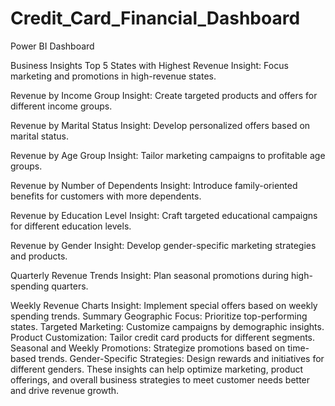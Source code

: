 # Credit_Card_Financial_Dashboard
Power BI Dashboard



Business Insights
Top 5 States with Highest Revenue
Insight: Focus marketing and promotions in high-revenue states.

Revenue by Income Group
Insight: Create targeted products and offers for different income groups.

Revenue by Marital Status
Insight: Develop personalized offers based on marital status.

Revenue by Age Group
Insight: Tailor marketing campaigns to profitable age groups.

Revenue by Number of Dependents
Insight: Introduce family-oriented benefits for customers with more dependents.

Revenue by Education Level
Insight: Craft targeted educational campaigns for different education levels.

Revenue by Gender
Insight: Develop gender-specific marketing strategies and products.

Quarterly Revenue Trends
Insight: Plan seasonal promotions during high-spending quarters.

Weekly Revenue Charts
Insight: Implement special offers based on weekly spending trends.
Summary
Geographic Focus: Prioritize top-performing states.
Targeted Marketing: Customize campaigns by demographic insights.
Product Customization: Tailor credit card products for different segments.
Seasonal and Weekly Promotions: Strategize promotions based on time-based trends.
Gender-Specific Strategies: Design rewards and initiatives for different genders.
These insights can help optimize marketing, product offerings, and overall business strategies to meet customer needs better and drive revenue growth.
